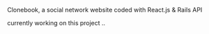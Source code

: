 Clonebook, a social network website coded with React.js & Rails API

currently working on this project .. 